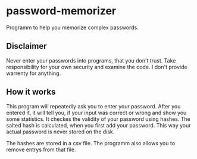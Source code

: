 # password-memorizer
Programm to help you memorize complex passwords.

## Disclaimer
Never enter your passwords into programs, that you don't trust. Take responsibility for your own security and examine the code. I don't provide warrenty for anything.

## How it works
This program will repeatedly ask you to enter your password. After you entered it, it will tell you, if your input was correct or wrong and show you some statistics. It checkes the validity of your password using hashes. The salted hash is calculated, when you first add your password. This way your actual password is never stored on the disk.

The hashes are stored in a csv file. The programm also allows you to remove entrys from that file. 
